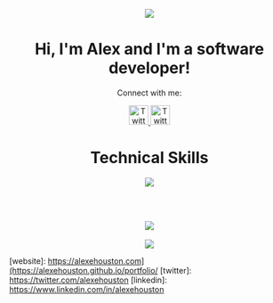 <p align="center">
  <img src="https://i.imgur.com/jNkozgG.jpg" />
</p>

<h1 align=center>Hi, I'm Alex and I'm a software developer!</h1>

<div align=center>
  <p>Connect with me:</p>
  <a href="https://aeh-portfolio.netlify.app/" target="_blank">
  <img src="https://cdn.jsdelivr.net/gh/dmhendricks/signature-social-icons/icons/round-flat-filled/50px/www.png" alt="Twitter" title="Twitter" width="35" height="35" />
  </a>
  <a href="https://www.linkedin.com/in/alexehouston" target="_blank">
  <img src="https://cdn.jsdelivr.net/gh/dmhendricks/signature-social-icons/icons/round-flat-filled/50px/linkedin.png" alt="Twitter" title="Twitter" width="35" height="35" />
  </a>
</div>

<h1 align=center>Technical Skills</h1>

<div align=center>
<img src="https://skillicons.dev/icons?i=js,py,html,css,nodejs,express,react,django,mongodb,postgres,aws,heroku,vscode,ps,ai" />
</div>

<br /><br />

<div align=center>
  <a href="https://github.com/anuraghazra/convoychat">
    <img align="center" src="https://github-readme-stats.vercel.app/api?username=alexehouston&theme=chartreuse-dark&show_icons=true" />
  </a>
  <br /><br />
  <a href="https://github.com/anuraghazra/github-readme-stats">
    <img align="center" src="https://github-readme-stats.vercel.app/api/top-langs/?username=alexehouston&layout=compact&theme=chartreuse-dark" />
  </a>
 </div>

[website]: https://alexehouston.com](https://alexehouston.github.io/portfolio/
[twitter]: https://twitter.com/alexehouston
[linkedin]: https://www.linkedin.com/in/alexehouston
